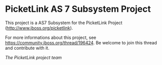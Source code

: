 # PicketLink AS 7 Subsystem Project #

This project is a AS7 Subsystem for the PicketLink Project (http://www.jboss.org/picketlink).

For more informations about this project, see https://community.jboss.org/thread/196424. Be welcome to join this thread and contribute with it. 

*The PicketLink project team*